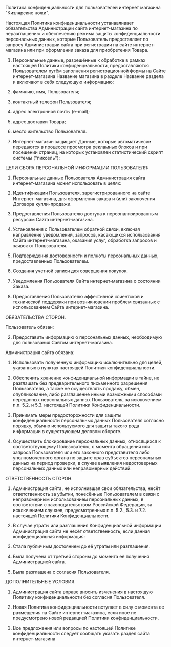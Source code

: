 Политика конфиденциальности для пользователей интернет магазина "Кизлярские ножи".

Настоящая Политика конфиденциальности устанавливает обязательства Администрации сайта интернет-магазина по неразглашению и обеспечению режима защиты конфиденциальности персональных данных, которые Пользователь предоставляет по запросу Администрации сайта при регистрации на сайте интернет-магазина или при оформлении заказа для приобретения Товара.

1. Персональные данные, разрешённые к обработке в рамках настоящей Политики конфиденциальности, предоставляются Пользователем путём заполнения регистрационной формы на Сайте интернет-магазина Название магазина в разделе Название раздела и включают в себя следующую информацию:

2. фамилию, имя,  Пользователя;

3. контактный телефон Пользователя;

4. адрес электронной почты (e-mail);

3. адрес доставки Товара;

4. место жительство Пользователя.

5. Интернет-магазин защищает Данные, которые автоматически передаются в процессе просмотра рекламных блоков и при посещении страниц, на которых установлен статистический скрипт системы ("пиксель"):

ЦЕЛИ СБОРА ПЕРСОНАЛЬНОЙ ИНФОРМАЦИИ ПОЛЬЗОВАТЕЛЯ:

1. Персональные данные Пользователя Администрация сайта интернет-магазина может использовать в целях:

2. Идентификации Пользователя, зарегистрированного на сайте Интернет-магазина, для оформления заказа и (или) заключения Договора купли-продажи.

3. Предоставления Пользователю доступа к персонализированным ресурсам Сайта интернет-магазина.

4. Установления с Пользователем обратной связи, включая направление уведомлений, запросов, касающихся использования Сайта интернет-магазина, оказания услуг, обработка запросов и заявок от Пользователя.

5. Подтверждения достоверности и полноты персональных данных, предоставленных Пользователем.

6. Создания учетной записи для совершения покупок.

7. Уведомления Пользователя Сайта интернет-магазина о состоянии Заказа.

8. Предоставления Пользователю эффективной клиентской и технической поддержки при возникновении проблем связанных с использованием Сайта интернет-магазина.

ОБЯЗАТЕЛЬСТВА СТОРОН.

Пользователь обязан:

2. Предоставить информацию о персональных данных, необходимую для пользования Сайтом интернет-магазина.

Администрация сайта обязана:

1. Использовать полученную информацию исключительно для целей, указанных в пунктах настоящей Политики конфиденциальности.

2. Обеспечить хранение конфиденциальной информации в тайне, не разглашать без предварительного письменного разрешения Пользователя, а также не осуществлять продажу, обмен, опубликование, либо разглашение иными возможными способами переданных персональных данных Пользователя, за исключением п.п. 5.2. и 5.3. настоящей Политики Конфиденциальности.

3. Принимать меры предосторожности для защиты конфиденциальности персональных данных Пользователя согласно порядку, обычно используемого для защиты такого рода информации в существующем деловом обороте.

4. Осуществить блокирование персональных данных, относящихся к соответствующему Пользователю, с момента обращения или запроса Пользователя или его законного представителя либо уполномоченного органа по защите прав субъектов персональных данных на период проверки, в случае выявления недостоверных персональных данных или неправомерных действий.

ОТВЕТСТВЕННОСТЬ СТОРОН.

1. Администрация сайта, не исполнившая свои обязательства, несёт ответственность за убытки, понесённые Пользователем в связи с неправомерным использованием персональных данных, в соответствии с законодательством Российской Федерации, за исключением случаев, предусмотренных п.п. 5.2., 5.3. и 7.2. настоящей Политики Конфиденциальности.

2. В случае утраты или разглашения Конфиденциальной информации Администрация сайта не несёт ответственность, если данная конфиденциальная информация:

3. Стала публичным достоянием до её утраты или разглашения.

4. Была получена от третьей стороны до момента её получения Администрацией сайта.

5. Была разглашена с согласия Пользователя.

ДОПОЛНИТЕЛЬНЫЕ УСЛОВИЯ.

1. Администрация сайта вправе вносить изменения в настоящую Политику конфиденциальности без согласия Пользователя.

2. Новая Политика конфиденциальности вступает в силу с момента ее размещения на Сайте интернет-магазина, если иное не предусмотрено новой редакцией Политики конфиденциальности.

3. Все предложения или вопросы по настоящей Политике конфиденциальности следует сообщать указать раздел сайта интернет-магазина

